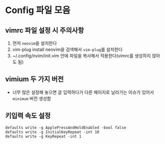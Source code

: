 # Config 파일 모음
## vimrc 파일 설정 시 주의사항
1. 먼저 `neovim`을 설치한다
2. vim-plug install neovim을 검색해서 `vim-plug`를 설치한다
3. ~/.config/nvim/init.vim 안에 파일을 복사해서 적용한다(vimrc를 생성하지 않아도 됨)

## vimium 두 가지 버전
- 너무 많은 설정해 놓으면 글 입력하다가 다른 페이지로 날라가는 이슈가 있어서 `minimum` 버전 생성함

## 키입력 속도 설정
```shell
defaults write -g ApplePressAndHoldEnabled -bool false
defaults write -g InitialKeyRepeat -int 10
defaults write -g KeyRepeat -int 1
```
